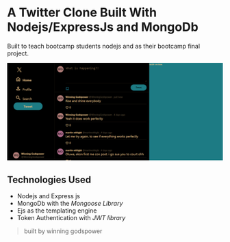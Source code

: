 # A Twitter Clone Built With Nodejs/ExpressJs and MongoDb 
Built to teach bootcamp students nodejs and as their bootcamp final project.

![screenshot of project](public/images/project-screenshot.png)

## Technologies Used
- Nodejs and Express js
- MongoDb with the *Mongoose Library*
- Ejs as the templating engine
- Token Authentication with *JWT library*

> built by winning godspower